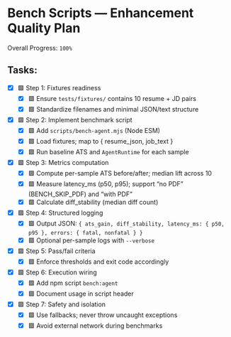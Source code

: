 # Bench Scripts — Enhancement Quality Plan

Overall Progress: `100%`

## Tasks:

- [x] 🟩 Step 1: Fixtures readiness
  - [x] 🟩 Ensure `tests/fixtures/` contains 10 resume + JD pairs
  - [x] 🟩 Standardize filenames and minimal JSON/text structure

- [x] 🟩 Step 2: Implement benchmark script
  - [x] 🟩 Add `scripts/bench-agent.mjs` (Node ESM)
  - [x] 🟩 Load fixtures; map to { resume_json, job_text }
  - [x] 🟩 Run baseline ATS and `AgentRuntime` for each sample

- [x] 🟩 Step 3: Metrics computation
  - [x] 🟩 Compute per-sample ATS before/after; median lift across 10
  - [x] 🟩 Measure latency_ms (p50, p95); support “no PDF” (BENCH_SKIP_PDF) and “with PDF”
  - [x] 🟩 Calculate diff_stability (median diff count)

- [x] 🟩 Step 4: Structured logging
  - [x] 🟩 Output JSON: `{ ats_gain, diff_stability, latency_ms: { p50, p95 }, errors: { fatal, nonfatal } }`
  - [x] 🟩 Optional per-sample logs with `--verbose`

- [x] 🟩 Step 5: Pass/fail criteria
  - [x] 🟩 Enforce thresholds and exit code accordingly

- [x] 🟩 Step 6: Execution wiring
  - [x] 🟩 Add npm script `bench:agent`
  - [x] 🟩 Document usage in script header

- [x] 🟩 Step 7: Safety and isolation
  - [x] 🟩 Use fallbacks; never throw uncaught exceptions
  - [x] 🟩 Avoid external network during benchmarks
